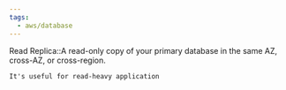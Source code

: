 ```yaml
---
tags:
  - aws/database
---
```

Read Replica::A read-only copy of your primary database in the same AZ, cross-AZ, or cross-region.
<!--SR:!2025-05-26,3,250-->
	It's useful for read-heavy application

